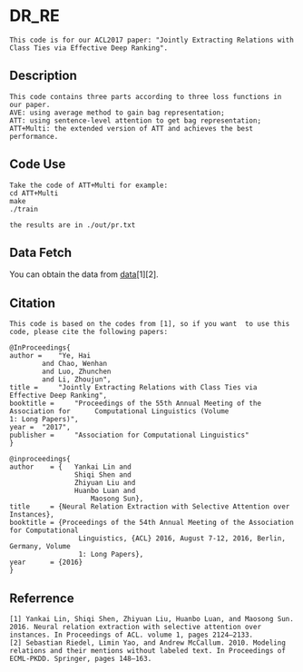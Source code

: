 DR_RE
=====
	This code is for our ACL2017 paper: "Jointly Extracting Relations with Class Ties via Effective Deep Ranking".

Description
-------
	This code contains three parts according to three loss functions in our paper.
	AVE: using average method to gain bag representation; 
	ATT: using sentence-level attention to get bag representation; 
	ATT+Multi: the extended version of ATT and achieves the best performance. 

Code Use
---------
	Take the code of ATT+Multi for example: 
	cd ATT+Multi 
	make 
	./train 

	the results are in ./out/pr.txt

Data Fetch
------
You can obtain the data from [data](https://drive.google.com/open?id=0B8KyXw_n5ZQROUd4SngwcVFEYVU)[1][2]. 

Citation
----
	This code is based on the codes from [1], so if you want  to use this code, please cite the following papers:
	
	@InProceedings{
  	author = 	"Ye, Hai 
			and Chao, Wenhan
			and Luo, Zhunchen
			and Li, Zhoujun",
  	title = 	"Jointly Extracting Relations with Class Ties via Effective Deep Ranking",
  	booktitle = 	"Proceedings of the 55th Annual Meeting of the Association for      Computational Linguistics (Volume                         1: Long Papers)",
  	year = 	"2017",
  	publisher = 	"Association for Computational Linguistics"
	}
	
	@inproceedings{
  	author    = {	Yankai Lin and
        	        Shiqi Shen and
        	       	Zhiyuan Liu and
               		Huanbo Luan and
            	        Maosong Sun},
 	title     = {Neural Relation Extraction with Selective Attention over Instances},
  	booktitle = {Proceedings of the 54th Annual Meeting of the Association for Computational
                     Linguistics, {ACL} 2016, August 7-12, 2016, Berlin, Germany, Volume
                     1: Long Papers},
  	year      = {2016}
	}
Referrence
------
	[1] Yankai Lin, Shiqi Shen, Zhiyuan Liu, Huanbo Luan, and Maosong Sun. 2016. Neural relation extraction with selective attention over instances. In Proceedings of ACL. volume 1, pages 2124–2133.
	[2] Sebastian Riedel, Limin Yao, and Andrew McCallum. 2010. Modeling relations and their mentions without labeled text. In Proceedings of ECML-PKDD. Springer, pages 148–163.

